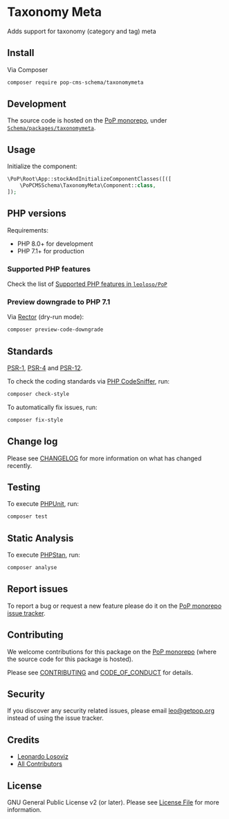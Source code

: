 # Taxonomy Meta

<!--
[![Build Status][ico-travis]][link-travis]
[![Quality Score][ico-code-quality]][link-code-quality]
[![Software License][ico-license]](LICENSE.md)
[![Latest Version on Packagist][ico-version]][link-packagist]
[![Coverage Status][ico-scrutinizer]][link-scrutinizer]
[![Total Downloads][ico-downloads]][link-downloads]
-->

Adds support for taxonomy (category and tag) meta

## Install

Via Composer

``` bash
composer require pop-cms-schema/taxonomymeta
```

## Development

The source code is hosted on the [PoP monorepo](https://github.com/leoloso/PoP), under [`Schema/packages/taxonomymeta`](https://github.com/leoloso/PoP/tree/master/layers/Schema/packages/taxonomymeta).

## Usage

Initialize the component:

``` php
\PoP\Root\App::stockAndInitializeComponentClasses([([
    \PoPCMSSchema\TaxonomyMeta\Component::class,
]);
```

## PHP versions

Requirements:

- PHP 8.0+ for development
- PHP 7.1+ for production

### Supported PHP features

Check the list of [Supported PHP features in `leoloso/PoP`](https://github.com/leoloso/PoP/blob/master/docs/supported-php-features.md)

### Preview downgrade to PHP 7.1

Via [Rector](https://github.com/rectorphp/rector) (dry-run mode):

```bash
composer preview-code-downgrade
```

## Standards

[PSR-1](https://www.php-fig.org/psr/psr-1), [PSR-4](https://www.php-fig.org/psr/psr-4) and [PSR-12](https://www.php-fig.org/psr/psr-12).

To check the coding standards via [PHP CodeSniffer](https://github.com/squizlabs/PHP_CodeSniffer), run:

``` bash
composer check-style
```

To automatically fix issues, run:

``` bash
composer fix-style
```

## Change log

Please see [CHANGELOG](CHANGELOG.md) for more information on what has changed recently.

## Testing

To execute [PHPUnit](https://phpunit.de/), run:

``` bash
composer test
```

## Static Analysis

To execute [PHPStan](https://github.com/phpstan/phpstan), run:

``` bash
composer analyse
```

## Report issues

To report a bug or request a new feature please do it on the [PoP monorepo issue tracker](https://github.com/leoloso/PoP/issues).

## Contributing

We welcome contributions for this package on the [PoP monorepo](https://github.com/leoloso/PoP) (where the source code for this package is hosted).

Please see [CONTRIBUTING](CONTRIBUTING.md) and [CODE_OF_CONDUCT](CODE_OF_CONDUCT.md) for details.

## Security

If you discover any security related issues, please email leo@getpop.org instead of using the issue tracker.

## Credits

- [Leonardo Losoviz][link-author]
- [All Contributors][link-contributors]

## License

GNU General Public License v2 (or later). Please see [License File](LICENSE.md) for more information.

[ico-version]: https://img.shields.io/packagist/v/pop-cms-schema/taxonomymeta.svg?style=flat-square
[ico-license]: https://img.shields.io/badge/license-GPLv2-brightgreen.svg?style=flat-square
[ico-travis]: https://img.shields.io/travis/pop-cms-schema/taxonomymeta/master.svg?style=flat-square
[ico-scrutinizer]: https://img.shields.io/scrutinizer/coverage/g/pop-cms-schema/taxonomymeta.svg?style=flat-square
[ico-code-quality]: https://img.shields.io/scrutinizer/g/pop-cms-schema/taxonomymeta.svg?style=flat-square
[ico-downloads]: https://img.shields.io/packagist/dt/pop-cms-schema/taxonomymeta.svg?style=flat-square

[link-packagist]: https://packagist.org/packages/pop-cms-schema/taxonomymeta
[link-travis]: https://travis-ci.org/pop-cms-schema/taxonomymeta
[link-scrutinizer]: https://scrutinizer-ci.com/g/pop-cms-schema/taxonomymeta/code-structure
[link-code-quality]: https://scrutinizer-ci.com/g/pop-cms-schema/taxonomymeta
[link-downloads]: https://packagist.org/packages/pop-cms-schema/taxonomymeta
[link-author]: https://github.com/leoloso
[link-contributors]: ../../../../../../contributors
